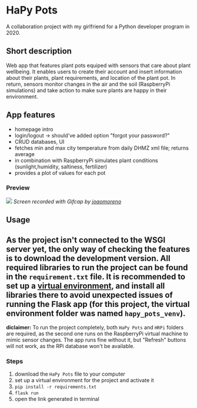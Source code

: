 # HaPy Pots
A collaboration project with my girlfriend for a Python developer program in 2020.

## Short description
Web app that features plant pots equiped with sensors that care about plant wellbeing.
It enables users to create their account and insert information about their plants, plant
requirements, and location of the plant pot. In return, sensors monitor changes in the air
and the soil (RaspberryPi simulations) and take action to make sure plants are happy in
their environment.

## App features
- homepage intro
- login/logout -> should've added option "forgot your password?"
- CRUD databases, UI
- fetches min and max city temperature from daily DHMZ xml file; returns average
- in combination with RaspberryPi simulates plant conditions (sunlight,humidity, saltiness, fertilizer)
- provides a plot of values for each pot

### Preview
![](HaPy_Pots_preview.gif)
*Screen recorded with Gifcap by [joaomoreno](https://github.com/joaomoreno/gifcap)*

## Usage
As the project isn't connected to the WSGI server yet, the only way of checking the features is to
download the development version.
All required libraries to run the project can be found in the `requirement.txt` file. It is recommended
to set up a [virtual environment](https://docs.python.org/3/library/venv.html), and install all libraries 
there to avoid unexpected issues of running the Flask app (for this project, the virtual environment folder was
named `hapy_pots_venv`).
---
**diclaimer:**
To run the project completely, both `HaPy Pots` and `HRPi` folders are required, as the second one runs on the RaspberryPi
virtual machine to mimic sensor changes. The app runs fine without it, but "Refresh" buttons will not work, as the RPi
database won't be available.

### Steps
1. download the `HaPy Pots` file to your computer
2. set up a virtual environment for the project and activate it
3. `pip install -r requirements.txt`
4. `flask run`
5. open the link generated in terminal
